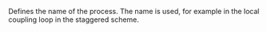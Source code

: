 Defines the name of the process. The name is used, for example in the local coupling loop in the staggered scheme.
